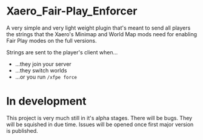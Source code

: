 # Xaero_Fair-Play_Enforcer
A very simple and very light weight plugin that's meant to send all players the strings that the Xaero's Minimap and World Map mods need for enabling Fair Play modes on the full versions.

Strings are sent to the player's client when...
- ...they join your server
- ...they switch worlds
- ...or you run `/xfpe force`

# In development
This project is very much still in it's alpha stages. There will be bugs. They will be squished in due time. Issues will be opened once first major version is published.
